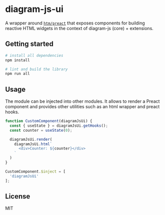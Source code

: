 # diagram-js-ui

A wrapper around [`htm/preact`](https://github.com/developit/htm#usage) that exposes components for building reactive HTML widgets in the context of diagram-js (core) + extensions.


## Getting started
```sh
# install all dependencies
npm install

# lint and build the library 
npm run all
```

## Usage
The module can be injected into other modules. It allows to render a Preact component and provides other utilities such as an html wrapper and preact hooks.

```javascript 
function CustomComponent(diagramJsUi) {
  const { useState } = diagramJsUi.getHooks();
  const counter = useState(0);

  diagramJsUi.render(
    diagramJsUi.html`
      <div>Counter: ${counter}</div>
    `
  )
}

CustomComponent.$inject = [
  'diagramJsUi'
];
```



## License

MIT
